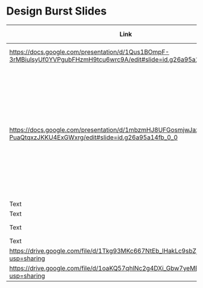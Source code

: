# Design Burst Slides


| Link | Description | Added by | Other resources
| -------- | -------- | -------- | -------- |
|   https://docs.google.com/presentation/d/1Qus1BOmpF-3rMBiulsyUf0YVPgubFHzmH9tcu6wrc9A/edit#slide=id.g26a95a14fb_0_0   | Week 1 - Design Patterns    |  @bobbysebolao     |     |
|   https://docs.google.com/presentation/d/1mbzmHJ8UFGosmjwJaxOSJl-PuaQtqxzJKKU4ExGWxrg/edit#slide=id.g26a95a14fb_0_0   | Week 2 - Layout and Spacing     | @bobbysebolao     |   [Rule of thirds:](https://designmodo.com/rule-thirds-grid-outline/), [Scanning patterns:](https://www.nngroup.com/articles/f-shaped-pattern-reading-web-content/ ), [iOS Guidelines UI Dos and Don'ts:](https://developer.apple.com/design/human-interface-guidelines/ios/visual-design/adaptivity-and-layout/ ), [Material Design:](https://material.io/design/layout/spacing-methods.html#spacing ), [Geeking Out Even More On Material Design:](https://material.io/design/layout/understanding-layout.html#  ), [iOS Guidelines:](https://developer.apple.com/design/human-interface-guidelines/ios/visual-design/adaptivity-and-layout/)  |
|   Text     | Week 3     |   Text   | Text  |
|   Text     | Week 4     |  Text   |   Text   |
|   Text     | Week 5 - Colour    |   Text   |   Text   |
|   Text     | Week 6     |  Text   |  Text   | 
|   https://drive.google.com/file/d/1Tkg93MKc667NtEb_lHakLc9sbZjcuiSR/view?usp=sharing     | Week 7 - Typography   |   @jokosanyang   |   Text   | 
|   https://drive.google.com/file/d/1oaKQ57qhlNc2g4DXi_Gbw7yeMECcOSH-/view?usp=sharing     | Week 8 - Wireframes    |  @jokosanyang   | Text |
